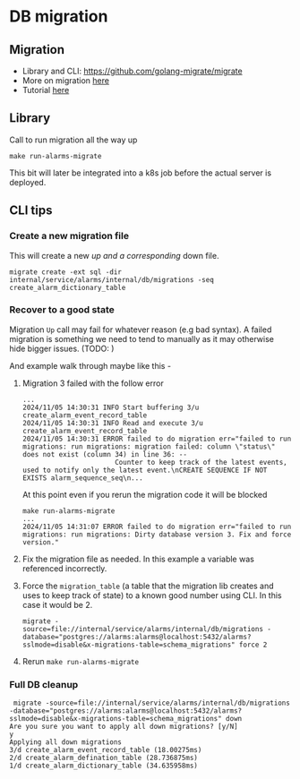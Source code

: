 # DB migration

## Migration

- Library and CLI: <https://github.com/golang-migrate/migrate>
- More on migration [here](https://github.com/golang-migrate/migrate/blob/c378583d782e026f472dff657bfd088bf2510038/MIGRATIONS.md)
- Tutorial [here](https://github.com/golang-migrate/migrate/blob/c378583d782e026f472dff657bfd088bf2510038/database/postgres/TUTORIAL.md)

## Library

Call to run migration all the way up

```shell
make run-alarms-migrate
```

This bit will later be integrated into a k8s job before the actual server is deployed.

## CLI tips

### Create a new migration file

This will create a new *up and a corresponding* down file.

```shell
migrate create -ext sql -dir internal/service/alarms/internal/db/migrations -seq create_alarm_dictionary_table
```

### Recover to a good state

Migration `Up` call may fail for whatever reason (e.g bad syntax). A failed migration is something we need to tend to manually
as it may otherwise hide bigger issues. (TODO: )

And example walk through maybe like this -

1. Migration 3 failed with the follow error

   ```shell
   ...
   2024/11/05 14:30:31 INFO Start buffering 3/u create_alarm_event_record_table
   2024/11/05 14:30:31 INFO Read and execute 3/u create_alarm_event_record_table
   2024/11/05 14:30:31 ERROR failed to do migration err="failed to run migrations: run migrations: migration failed: column \"status\" does not exist (column 34) in line 36: -- 
                          Counter to keep track of the latest events, used to notify only the latest event.\nCREATE SEQUENCE IF NOT EXISTS alarm_sequence_seq\n...
   ```

   At this point even if you rerun the migration code it will be blocked

   ```shell
   make run-alarms-migrate
   ...
   2024/11/05 14:31:07 ERROR failed to do migration err="failed to run migrations: run migrations: Dirty database version 3. Fix and force version."
   ```

2. Fix the migration file as needed. In this example a variable was referenced incorrectly.
3. Force the `migration_table` (a table that the migration lib creates and uses to keep track of state) to a known good number using CLI. In this case it would be 2.

   ```shell
   migrate -source=file://internal/service/alarms/internal/db/migrations -database="postgres://alarms:alarms@localhost:5432/alarms?sslmode=disable&x-migrations-table=schema_migrations" force 2
   ```

4. Rerun `make run-alarms-migrate`

### Full DB cleanup

```shell
 migrate -source=file://internal/service/alarms/internal/db/migrations -database="postgres://alarms:alarms@localhost:5432/alarms?sslmode=disable&x-migrations-table=schema_migrations" down                                                                                                  
Are you sure you want to apply all down migrations? [y/N]
y
Applying all down migrations
3/d create_alarm_event_record_table (18.00275ms)
2/d create_alarm_defination_table (28.736875ms)
1/d create_alarm_dictionary_table (34.635958ms)
```
